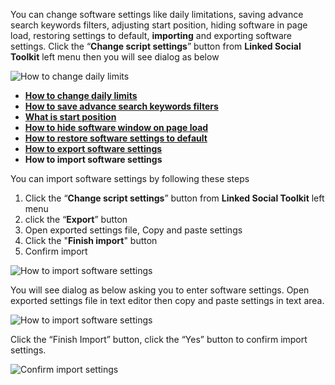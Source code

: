 You can change software settings like daily limitations, saving advance search keywords filters, adjusting start position, hiding software in page load, restoring settings to default, **importing** and exporting software settings. Click the “**Change script settings**” button from  **Linked Social Toolkit** left menu then you will see dialog as below

![How to change daily limits](https://github.com/ZiaUrR3hman/LinkedSocialToolkit/raw/master/images/Change-script-setting.png)

* [**How to change daily limits**](https://github.com/ZiaUrR3hman/LinkedSocialToolkit/wiki/How-to-change-daily-limits)
* [**How to save advance search keywords filters**](https://github.com/ZiaUrR3hman/LinkedSocialToolkit/wiki/How-to-save-advance-search-keywords-filters)
* [**What is start position**](https://github.com/ZiaUrR3hman/LinkedSocialToolkit/wiki/What-is-start-position)
* [**How to hide software window on page load**](https://github.com/ZiaUrR3hman/LinkedSocialToolkit/wiki/How-to-hide-software-window-on-page-load)
* [**How to restore software settings to default**](https://github.com/ZiaUrR3hman/LinkedSocialToolkit/wiki/How-to-restore-software-settings-to-default)
* [**How to export software settings**](https://github.com/ZiaUrR3hman/LinkedSocialToolkit/wiki/How-to-export-software-settings)
* **How to import software settings**

You can import software settings by following these steps
1. Click the “**Change script settings**” button from  **Linked Social Toolkit** left menu
2. click the “**Export**” button
3. Open exported settings file, Copy and paste settings
4. Click the "**Finish import**" button
5. Confirm import

![How to import software settings](https://github.com/ZiaUrR3hman/LinkedSocialToolkit/raw/master/images/Import-settings.png)

You will see dialog as below asking you to enter software settings. Open exported settings file in text editor then copy and paste settings in text area.

![How to import software settings](https://github.com/ZiaUrR3hman/LinkedSocialToolkit/raw/master/images/Import-settings-dialog.png)

Click the “Finish Import” button, click the “Yes” button to confirm import settings.

![Confirm import settings](https://github.com/ZiaUrR3hman/LinkedSocialToolkit/raw/master/images/Confirm-import-setting.png)
